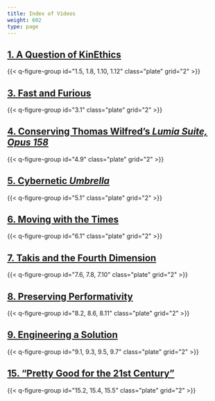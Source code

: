 ```yaml
---
title: Index of Videos
weight: 602
type: page
---
```


## [1. A Question of KinEthics](../keynotes/1-bek/)

{{< q-figure-group id="1.5, 1.8, 1.10, 1.12" class="plate" grid="2" >}}

## [3. Fast and Furious](../case-studies/3-gilberg/)

{{< q-figure-group id="3.1" class="plate" grid="2" >}}

## [4. Conserving Thomas Wilfred’s *Lumia Suite, Opus 158*](../case-studies/4-snow/)

{{< q-figure-group id="4.9" class="plate" grid="2" >}}

## [5. Cybernetic *Umbrella*](../case-studies/5-lawson/)

{{< q-figure-group id="5.1" class="plate" grid="2" >}}

## [6. Moving with the Times](../case-studies/6-phillips/)

{{< q-figure-group id="6.1" class="plate" grid="2" >}}

## [7. Takis and the Fourth Dimension](../collections/7-stephenson/)

{{< q-figure-group id="7.6, 7.8, 7.10" class="plate" grid="2" >}}

## [8. Preserving Performativity](../collections/8-pavic_mestric/)

{{< q-figure-group id="8.2, 8.6, 8.11" class="plate" grid="2" >}}

## [9. Engineering a Solution](../collections/9-gillies/)

{{< q-figure-group id="9.1, 9.3, 9.5, 9.7" class="plate" grid="2" >}}

## [15. “Pretty Good for the 21st Century”](../theoretical-issues/15-brobbel_rees/)

{{< q-figure-group id="15.2, 15.4, 15.5" class="plate" grid="2" >}}

